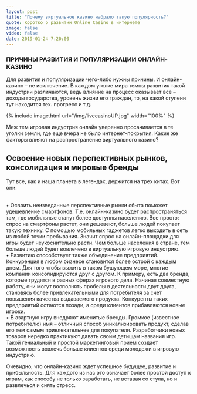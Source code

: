 ```yaml
---
layout: post
title: "Почему виртуальноe казино набрало такую популярность?"
quote: Коротко о развитии Online Casino в интернете
image: false
video: false
date: 2019-01-24 7:20:00
---
```


### ПРИЧИНЫ РАЗВИТИЯ И ПОПУЛЯРИЗАЦИИ ОНЛАЙН-КАЗИНО

Для развития и популяризации чего-либо нужны причины. И онлайн-казино – не исключение. В каждом уголке мира темпы развития такой индустрии различаются, ведь влияние на процесс оказывает все – доходы государства, уровень жизни его граждан, то, на какой ступени тут находится тех. прогресс и т.д. 

{% include image.html url="/img/livecasinoUP.jpg" width="100%" %}

Меж тем игровая индустрия онлайн уверенно просачивается в те уголки земли, где еще вчера не было интернет-покрытия. Какие же факторы влияют на распространение виртуального казино?

## Освоение новых перспективных рынков, консолидация и мировые бренды

Тут все, как и наша планета в легендах, держится на трех китах. Вот они:

<br>• Освоить неизведанные перспективные рынки сбыта поможет удешевление смартфонов. Т.е. онлайн-казино будет распространяться там, где мобильные станут более доступны населению. Все просто: спрос на смартфоны растет, они дешевеют, больше людей покупает такую технику. С помощью мобильных гаджетов легко выходить в сеть из любой точки пребывания. Значит спрос на онлайн-площадки для игры будет неукоснительно расти. Чем больше населения в стране, тем больше людей будет вовлечено в виртуальную игровую индустрию.
<br>• Развитию способствует также объединение предприятий. Конкуренция в любом бизнесе становится более острой с каждым днем. Для того чтобы выжить в таком бушующем море, многие компании консолидируются друг с другом. К примеру, есть два бренда, которые трудятся в разных сферах игрового дела. Начиная совместную работу, они могут восполнять пробелы в деятельности друг друга, становясь более привлекательными для потребителя за счет повышения качества выдаваемого продукта. Конкуренты таких предприятий остаются позади, а среди клиентов прибавляются новые игроки. 
<br>• В азартную игру внедряют именитые бренды. Громкое (известное потребителю) имя – отличный способ уникализировать продукт, сделав его тем самым привлекательнее для покупателя. Разработчики новых товаров нередко практикуют давать своим детищам названия игр. Такой гениальный и простой маркетинговый прием создает возможность вовлечь больше клиентов среди молодежи в игровую индустрию. 

Очевидно, что онлайн-казино ждет успешное будущее, развитие и прибыльность. Для каждого из нас это означает более простой доступ к играм, как способу не только заработать, не вставая со стула, но и развлечься и снять стресс. 

